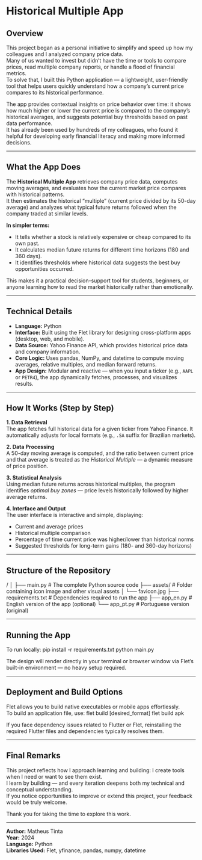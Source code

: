 # **Historical Multiple App**

## **Overview**

This project began as a personal initiative to simplify and speed up how my colleagues and I analyzed company price data.  
Many of us wanted to invest but didn’t have the time or tools to compare prices, read multiple company reports, or handle a flood of financial metrics.  
To solve that, I built this Python application — a lightweight, user-friendly tool that helps users quickly understand how a company’s current price compares to its historical performance.

The app provides contextual insights on price behavior over time: it shows how much higher or lower the current price is compared to the company’s historical averages, and suggests potential buy thresholds based on past data performance.  
It has already been used by hundreds of my colleagues, who found it helpful for developing early financial literacy and making more informed decisions.

---

## **What the App Does**

The **Historical Multiple App** retrieves company price data, computes moving averages, and evaluates how the current market price compares with historical patterns.  
It then estimates the historical “multiple” (current price divided by its 50-day average) and analyzes what typical future returns followed when the company traded at similar levels.

**In simpler terms:**
- It tells whether a stock is relatively expensive or cheap compared to its own past.  
- It calculates median future returns for different time horizons (180 and 360 days).  
- It identifies thresholds where historical data suggests the best buy opportunities occurred.

This makes it a practical decision-support tool for students, beginners, or anyone learning how to read the market historically rather than emotionally.

---

## **Technical Details**

- **Language:** Python  
- **Interface:** Built using the Flet library for designing cross-platform apps (desktop, web, and mobile).  
- **Data Source:** Yahoo Finance API, which provides historical price data and company information.  
- **Core Logic:** Uses pandas, NumPy, and datetime to compute moving averages, relative multiples, and median forward returns.  
- **App Design:** Modular and reactive — when you input a ticker (e.g., `AAPL` or `PETR4`), the app dynamically fetches, processes, and visualizes results.

---

## **How It Works (Step by Step)**

**1. Data Retrieval**  
The app fetches full historical data for a given ticker from Yahoo Finance. It automatically adjusts for local formats (e.g., `.SA` suffix for Brazilian markets).

**2. Data Processing**  
A 50-day moving average is computed, and the ratio between current price and that average is treated as the *Historical Multiple* — a dynamic measure of price position.

**3. Statistical Analysis**  
Using median future returns across historical multiples, the program identifies *optimal buy zones* — price levels historically followed by higher average returns.

**4. Interface and Output**  
The user interface is interactive and simple, displaying:
- Current and average prices  
- Historical multiple comparison  
- Percentage of time current price was higher/lower than historical norms  
- Suggested thresholds for long-term gains (180- and 360-day horizons)

---

## **Structure of the Repository**
/
│
├── main.py # The complete Python source code
├── assets/ # Folder containing icon image and other visual assets
│ └── favicon.jpg
├── requirements.txt # Dependencies required to run the app
├── app_en.py # English version of the app (optional)
└── app_pt.py # Portuguese version (original)

---

## **Running the App**

To run locally:
pip install -r requirements.txt
python main.py


The design will render directly in your terminal or browser window via Flet’s built-in environment — no heavy setup required.

---

## **Deployment and Build Options**

Flet allows you to build native executables or mobile apps effortlessly.  
To build an application file, use:
flet build [desired_format]
flet build apk

If you face dependency issues related to Flutter or Flet, reinstalling the required Flutter files and dependencies typically resolves them.

---

## **Final Remarks**

This project reflects how I approach learning and building: I create tools when I need or want to see them exist.  
I learn by building — and every iteration deepens both my technical and conceptual understanding.  
If you notice opportunities to improve or extend this project, your feedback would be truly welcome.

Thank you for taking the time to explore this work.

---

**Author:** Matheus Tinta  
**Year:** 2024  
**Language:** Python  
**Libraries Used:** Flet, yfinance, pandas, numpy, datetime
